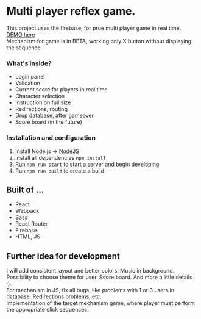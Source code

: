 # Multi player reflex game.

This project uses the firebase, for prue multi player game in real time. <br />
[DEMO here](https://gra-reflex.firebaseapp.com/#/) <br />
Mechanism for game is in BETA, working only X button without displaying the sequence

### What's inside?
* Login panel
* Validation
* Current score for players in real time
* Character selection
* Instruction on full size
* Redirections, routing
* Drop database, after gameover
* Score board (in the future)

### Installation and configuration

1. Install Node.js -> [NodeJS](https://nodejs.org/en/)
2. Install all dependencies `npm install`
3. Run `npm run start` to start a server and begin developing
4. Run `npm run build` to create a build

## Built of ...

* React
* Webpack
* Sass
* React Router
* Firebase
* HTML, JS

## Further idea for development

I will add consistent layout and better colors. Music in background. Possibility to choose theme for user.
Score board. And more a little details :). <br />
For mechanism in JS, fix all bugs, like problems with 1 or 3 users in database. Redirections problems, etc.<br />
Implementation of the target mechanism game, where player must perform the appropriate click sequences.
